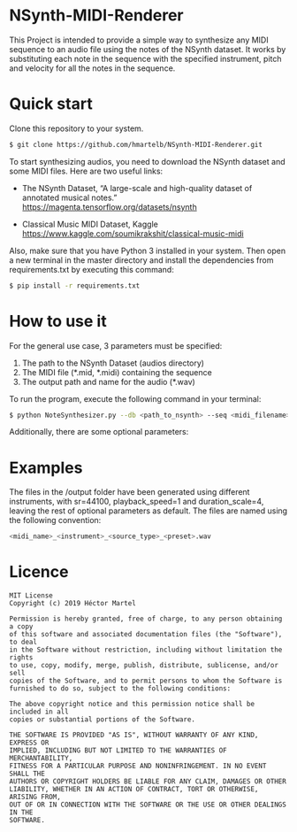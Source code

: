 # NSynth-MIDI-Renderer

This Project is intended to provide a simple way to synthesize any MIDI sequence to an audio file using the notes of the NSynth dataset. It works by substituting each note in the sequence with the specified instrument, pitch and velocity for all the notes in the sequence. 

# Quick start
Clone this repository to your system.
```bash
$ git clone https://github.com/hmartelb/NSynth-MIDI-Renderer.git
```

To start synthesizing audios, you need to download the NSynth dataset and some MIDI files. Here are two useful links:

* The NSynth Dataset, “A large-scale and high-quality dataset of annotated musical notes.” https://magenta.tensorflow.org/datasets/nsynth

* Classical Music MIDI Dataset, Kaggle https://www.kaggle.com/soumikrakshit/classical-music-midi

Also, make sure that you have Python 3 installed in your system. Then open a new terminal in the master directory and install the dependencies from requirements.txt by executing this command:
```bash
$ pip install -r requirements.txt
```

# How to use it 
For the general use case, 3 parameters must be specified:
1)	The path to the NSynth Dataset (audios directory)
2)	The MIDI file (*.mid, *.midi) containing the sequence
3)	The output path and name for the audio (*.wav)

To run the program, execute the following command in your terminal:
```bash
$ python NoteSynthesizer.py --db <path_to_nsynth> --seq <midi_filename> --output <audio_filename>
```
Additionally, there are some optional parameters:

# Examples
The files in the /output folder have been generated using different instruments, with sr=44100, playback_speed=1 and duration_scale=4, leaving the rest of optional parameters as default. The files are named using the following convention:
```bash
<midi_name>_<instrument>_<source_type>_<preset>.wav
```

# Licence

```
MIT License
Copyright (c) 2019 Héctor Martel

Permission is hereby granted, free of charge, to any person obtaining a copy
of this software and associated documentation files (the "Software"), to deal
in the Software without restriction, including without limitation the rights
to use, copy, modify, merge, publish, distribute, sublicense, and/or sell
copies of the Software, and to permit persons to whom the Software is
furnished to do so, subject to the following conditions:

The above copyright notice and this permission notice shall be included in all
copies or substantial portions of the Software.

THE SOFTWARE IS PROVIDED "AS IS", WITHOUT WARRANTY OF ANY KIND, EXPRESS OR
IMPLIED, INCLUDING BUT NOT LIMITED TO THE WARRANTIES OF MERCHANTABILITY,
FITNESS FOR A PARTICULAR PURPOSE AND NONINFRINGEMENT. IN NO EVENT SHALL THE
AUTHORS OR COPYRIGHT HOLDERS BE LIABLE FOR ANY CLAIM, DAMAGES OR OTHER
LIABILITY, WHETHER IN AN ACTION OF CONTRACT, TORT OR OTHERWISE, ARISING FROM,
OUT OF OR IN CONNECTION WITH THE SOFTWARE OR THE USE OR OTHER DEALINGS IN THE
SOFTWARE.
```
